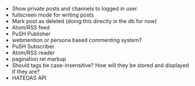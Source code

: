 * Show private posts and channels to logged in user.
* fullscreen mode for writing posts
* Mark post as deleted (doing this directly in the db for now)
* Atom/RSS feed
* PuSH Publisher
* webmention or persona based commenting system?
* PuSH Subscriber
* Atom/RSS reader
* pagination rel markup
* Should tags be case-insensitive? How will they be stored and displayed if they are?
* HATEOAS API